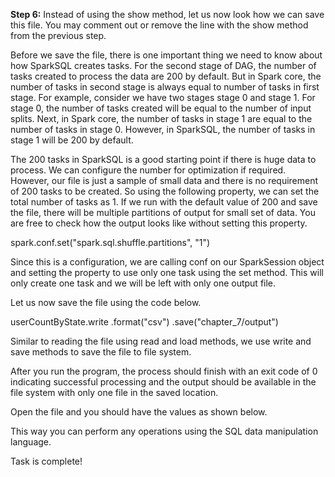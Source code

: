 **Step 6:** Instead of using the show method, let us now look how we can save this file. You may comment out or remove the line with the show method from the previous step.

Before we save the file, there is one important thing we need to know about how SparkSQL creates tasks. For the second stage of DAG, the number of tasks created to process the data are 200 by default. But in Spark core, the number of tasks in second stage is always equal to number of tasks in first stage. For example, consider we have two stages stage 0 and stage 1. For stage 0, the number of tasks created will be equal to the number of input splits. Next, in Spark core, the number of tasks in stage 1 are equal to the number of tasks in stage 0. However, in SparkSQL, the number of tasks in stage 1 will be 200 by default.

The 200 tasks in SparkSQL is a good starting point if there is huge data to process. We can configure the number for optimization if required. However, our file is just a sample of small data and there is no requirement of 200 tasks to be created. So using the following property, we can set the total number of tasks as 1. If we run with the default value of 200 and save the file, there will be multiple partitions of output for small set of data. You are free to check how the output looks like without setting this property.
 


spark.conf.set("spark.sql.shuffle.partitions", "1")

Since this is a configuration, we are calling conf on our SparkSession object and setting the property to use only one task using the set method. This will only create one task and we will be left with only one output file. 

Let us now save the file using the code below.

 userCountByState.write
    .format("csv")
    .save("chapter_7/output")

Similar to reading the file using read and load methods, we use write and save methods to save the file to file system.

 

After you run the program, the process should finish with an exit code of 0 indicating successful processing and the output should be available in the file system with only one file in the saved location.





 

Open the file and you should have the values as shown below.

 

This way you can perform any operations using the SQL data manipulation language. 

Task is complete!


